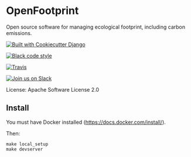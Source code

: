 # OpenFootprint

Open source software for managing ecological footprint, including carbon emissions.

[![Built with Cookiecutter Django](https://img.shields.io/badge/built%20with-Cookiecutter%20Django-ff69b4.svg)](https://github.com/pydanny/cookiecutter-django/)

[![Black code style](https://img.shields.io/badge/code%20style-black-000000.svg)](https://github.com/ambv/black)

[![Travis](https://img.shields.io/travis/openfootprint/openfootprint.svg)](https://travis-ci.org/openfootprint)

[![Join us on Slack](https://img.shields.io/badge/slack-join%20now-blue.svg?logo=slack)](https://join.slack.com/t/openfootprint/shared_invite/enQtNjQxMDAwNDcyMzIzLWZiYTk2YTlkZGUwNmNhNzgwMzE2N2ZhYmZjYzFhMDVjMTljYjc3YzdhODExYjllZDY3NjE1YjI4NTI4NDk2MmY)

License: Apache Software License 2.0

## Install

You must have Docker installed (https://docs.docker.com/install/).

Then:

```
make local_setup
make devserver
```
